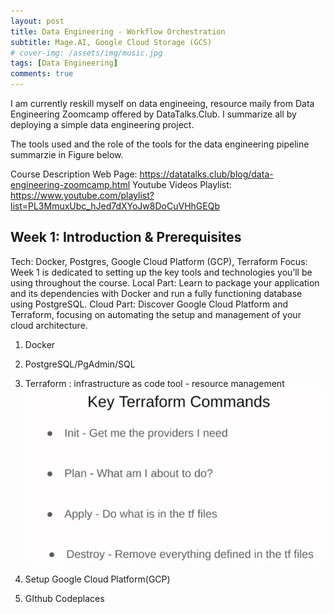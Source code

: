 ```yaml
---
layout: post
title: Data Engineering - Workflow Orchestration 
subtitle: Mage.AI, Google Cloud Storage (GCS)
# cover-img: /assets/img/music.jpg
tags: [Data Engineering]
comments: true
---
```


I am currently reskill myself on data engineeing, resource maily from Data Engineering Zoomcamp offered by DataTalks.Club. I summarize all by deploying a simple data engineering project.

The tools used and the role of the tools for the data engineering pipeline summarzie in Figure below.

Course Description Web Page: https://datatalks.club/blog/data-engineering-zoomcamp.html
Youtube Videos Playlist: https://www.youtube.com/playlist?list=PL3MmuxUbc_hJed7dXYoJw8DoCuVHhGEQb 

## Week 1: Introduction & Prerequisites
Tech: Docker, Postgres, Google Cloud Platform (GCP), Terraform
Focus: Week 1 is dedicated to setting up the key tools and technologies you’ll be using throughout the course.
Local Part: Learn to package your application and its dependencies with Docker and run a fully functioning database using PostgreSQL.
Cloud Part: Discover Google Cloud Platform and Terraform, focusing on automating the setup and management of your cloud architecture.

1. Docker
2. PostgreSQL/PgAdmin/SQL
3. Terraform : infrastructure as code tool - resource management
![alt text](image.png)

4. Setup Google Cloud Platform(GCP)
5. GIthub Codeplaces


